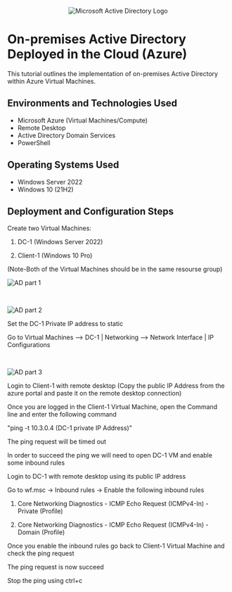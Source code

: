 <p align="center">
<img src="https://i.imgur.com/pU5A58S.png" alt="Microsoft Active Directory Logo"/>
</p>

<h1>On-premises Active Directory Deployed in the Cloud (Azure)</h1>
This tutorial outlines the implementation of on-premises Active Directory within Azure Virtual Machines.<br />


<h2>Environments and Technologies Used</h2>

- Microsoft Azure (Virtual Machines/Compute)
- Remote Desktop
- Active Directory Domain Services
- PowerShell

<h2>Operating Systems Used </h2>

- Windows Server 2022
- Windows 10 (21H2)


<h2>Deployment and Configuration Steps</h2>



Create two Virtual Machines:

1. DC-1 (Windows Server 2022)

2. Client-1 (Windows 10 Pro)

(Note-Both of the Virtual Machines should be in the same resourse group)



<p>

![AD part 1](https://i.imgur.com/BHn4nAd.gif)

</p>
<p>

</p>
<br />



<p>

![AD part 2](https://i.imgur.com/Uefi9Nf.gif)

</p>
<p>



Set the DC-1 Private IP address to static

Go to Virtual Machines --> DC-1 | Networking --> Network Interface | IP Configurations





</p>
<br />

<p>

![AD part 3](https://i.imgur.com/DK5eW9d.gif)

</p>
<p>


Login to Client-1 with remote desktop (Copy the public IP Address from the azure portal and paste it on the remote desktop connection)

Once you are logged in the Client-1 Virtual Machine, open the Command line and enter the following command

"ping -t 10.3.0.4 (DC-1 private IP Address)"

The ping request will be timed out 

In order to succeed the ping we will need to open DC-1 VM and enable some inbound rules

Login to DC-1 with remote desktop using its public IP address

Go to wf.msc -> Inbound rules -> Enable the following inbound rules

1. Core Networking Diagnostics - ICMP Echo Request (ICMPv4-In) - Private (Profile)

2. Core Networking Diagnostics - ICMP Echo Request (ICMPv4-In) - Domain (Profile)

Once you enable the inbound rules go back to Client-1 Virtual Machine and check the ping request

The ping request is now succeed
  
Stop the ping using ctrl+c
  
  

  
 
